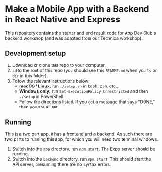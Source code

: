 # Make a Mobile App with a Backend in React Native and Express
This repository contains the starter and end result code for App Dev Club's backend workshop (and was adapted from our Technica workshop).

## Development setup
1. Download or clone this repo to your computer.
2. `cd` to the root of this repo (you should see this `README.md` when you `ls` or `dir` in this folder).
3. Follow the relevant instructions below:
    * **macOS / Linux:** run `./setup.sh` in bash, zsh, etc...
    * **Windows only:** run `Set-ExecutionPolicy Unrestricted` and then `./setup` in PowerShell
    * Follow the directions listed. If you get a message that says "DONE," then you are all set.

## Running
This is a two part app, it has a frontend and a backend. As such there are two parts to running this app, for which you will need two terminal windows.

1. Switch into the `app` directory, run `npm start`. The Expo server should be running.
2. Switch into the `backend` directory, run `npm start`. This should start the API server, presuming there are no syntax errors.
